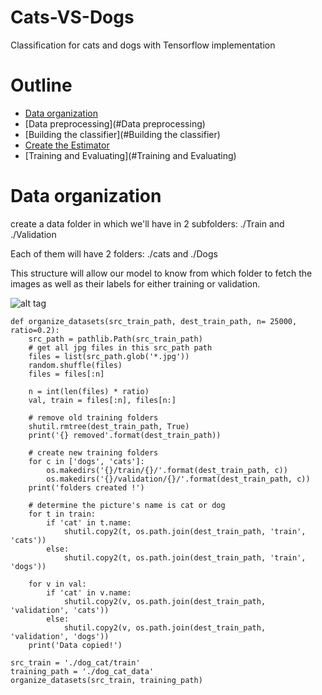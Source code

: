 # Cats-VS-Dogs
Classification for cats and dogs with Tensorflow implementation
# Outline
* [Data organization](#Data-organization)
* [Data preprocessing](#Data preprocessing)
* [Building the classifier](#Building the classifier)
* [Create the Estimator](#contact)
* [Training and Evaluating](#Training and Evaluating)

# Data organization
create a data folder in which we'll have in 2 subfolders: ./Train and ./Validation

Each of them will have 2 folders: ./cats and ./Dogs

This structure will allow our model to know from which folder to fetch the images as well as their labels for either training or validation.

![alt tag](http://a3.qpic.cn/psb?/V13jsLBD3Y4Bf1/16upB2c3Rz2RsWqLVxGjWktBuG.UDCbG*DWR1kLl.vk!/b/dLYAAAAAAAAA&ek=1&kp=1&pt=0&bo=IwFMAgAAAAARF0w!&tl=3&vuin=442394235&tm=1566381600&sce=60-1-1&rf=viewer_4)

```
def organize_datasets(src_train_path, dest_train_path, n= 25000, ratio=0.2):
    src_path = pathlib.Path(src_train_path)
    # get all jpg files in this src_path path 
    files = list(src_path.glob('*.jpg'))
    random.shuffle(files)    
    files = files[:n]
    
    n = int(len(files) * ratio)
    val, train = files[:n], files[n:]
   
    # remove old training folders
    shutil.rmtree(dest_train_path, True) 
    print('{} removed'.format(dest_train_path))
    
    # create new training folders
    for c in ['dogs', 'cats']: 
        os.makedirs('{}/train/{}/'.format(dest_train_path, c))
        os.makedirs('{}/validation/{}/'.format(dest_train_path, c))
    print('folders created !')

    # determine the picture's name is cat or dog
    for t in train:
        if 'cat' in t.name:
            shutil.copy2(t, os.path.join(dest_train_path, 'train', 'cats'))
        else:
            shutil.copy2(t, os.path.join(dest_train_path, 'train', 'dogs'))
                
    for v in val:
        if 'cat' in v.name:
            shutil.copy2(v, os.path.join(dest_train_path, 'validation', 'cats'))
        else:
            shutil.copy2(v, os.path.join(dest_train_path, 'validation', 'dogs'))
    print('Data copied!')    
    
src_train = './dog_cat/train'
training_path = './dog_cat_data'
organize_datasets(src_train, training_path)
```
